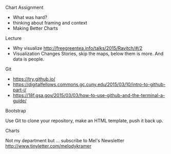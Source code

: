 
Chart Assignment
+ What was hard?
+ thinking about framing and context
+ Making Better Charts

Lecture
+ Why visualize <http://freegreentea.info/talks/2015/Ravitch/#/2>
+ Visualization Changes Stories, skip the maps, below them is more. And data is people. 

Git

+ <https://try.github.io/>
+ <https://digitalfellows.commons.gc.cuny.edu/2015/03/10/intro-to-github-part-i/>
+ <https://18f.gsa.gov/2015/03/03/how-to-use-github-and-the-terminal-a-guide/>

Bootstrap

Use Git to clone your repository, make an HTML template, push it back up. 

Charts

Not my department but ... subscribe to Mel's Newsletter <http://www.tinyletter.com/melodykramer>


